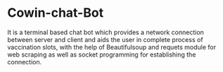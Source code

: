 # Cowin-chat-Bot
It is a terminal based chat bot which provides a network connection between server and client and aids the user in complete process of vaccination slots, with the help of Beautifulsoup and requets module for web scraping as well as socket programming for establishing the connection.

